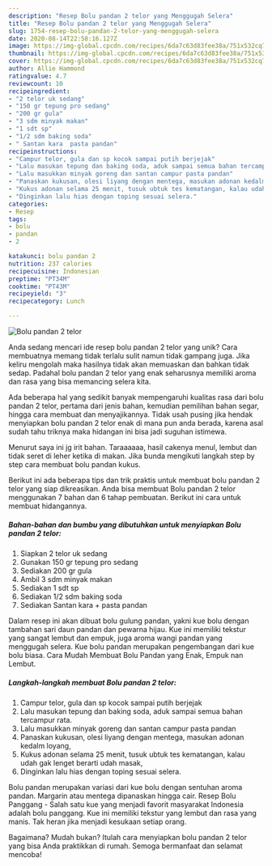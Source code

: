 ```yaml
---
description: "Resep Bolu pandan 2 telor yang Menggugah Selera"
title: "Resep Bolu pandan 2 telor yang Menggugah Selera"
slug: 1754-resep-bolu-pandan-2-telor-yang-menggugah-selera
date: 2020-08-14T22:58:16.127Z
image: https://img-global.cpcdn.com/recipes/6da7c63d83fee38a/751x532cq70/bolu-pandan-2-telor-foto-resep-utama.jpg
thumbnail: https://img-global.cpcdn.com/recipes/6da7c63d83fee38a/751x532cq70/bolu-pandan-2-telor-foto-resep-utama.jpg
cover: https://img-global.cpcdn.com/recipes/6da7c63d83fee38a/751x532cq70/bolu-pandan-2-telor-foto-resep-utama.jpg
author: Allie Hammond
ratingvalue: 4.7
reviewcount: 10
recipeingredient:
- "2 telor uk sedang"
- "150 gr tepung pro sedang"
- "200 gr gula"
- "3 sdm minyak makan"
- "1 sdt sp"
- "1/2 sdm baking soda"
- " Santan kara  pasta pandan"
recipeinstructions:
- "Campur telor, gula dan sp kocok sampai putih berjejak"
- "Lalu masukan tepung dan baking soda, aduk sampai semua bahan tercampur rata."
- "Lalu masukkan minyak goreng dan santan campur pasta pandan"
- "Panaskan kukusan, olesi liyang dengan mentega, masukan adonan kedalm loyang,"
- "Kukus adonan selama 25 menit, tusuk ubtuk tes kematangan, kalau udah gak lenget berarti udah masak,"
- "Dinginkan lalu hias dengan toping sesuai selera."
categories:
- Resep
tags:
- bolu
- pandan
- 2

katakunci: bolu pandan 2 
nutrition: 237 calories
recipecuisine: Indonesian
preptime: "PT34M"
cooktime: "PT43M"
recipeyield: "3"
recipecategory: Lunch

---
```



![Bolu pandan 2 telor](https://img-global.cpcdn.com/recipes/6da7c63d83fee38a/751x532cq70/bolu-pandan-2-telor-foto-resep-utama.jpg)

Anda sedang mencari ide resep bolu pandan 2 telor yang unik? Cara membuatnya memang tidak terlalu sulit namun tidak gampang juga. Jika keliru mengolah maka hasilnya tidak akan memuaskan dan bahkan tidak sedap. Padahal bolu pandan 2 telor yang enak seharusnya memiliki aroma dan rasa yang bisa memancing selera kita.

Ada beberapa hal yang sedikit banyak mempengaruhi kualitas rasa dari bolu pandan 2 telor, pertama dari jenis bahan, kemudian pemilihan bahan segar, hingga cara membuat dan menyajikannya. Tidak usah pusing jika hendak menyiapkan bolu pandan 2 telor enak di mana pun anda berada, karena asal sudah tahu triknya maka hidangan ini bisa jadi suguhan istimewa.

Menurut saya ini jg irit bahan. Taraaaaaa, hasil cakenya menul, lembut dan tidak seret di leher ketika di makan. Jika bunda mengikuti langkah step by step cara membuat bolu pandan kukus.


Berikut ini ada beberapa tips dan trik praktis untuk membuat bolu pandan 2 telor yang siap dikreasikan. Anda bisa membuat Bolu pandan 2 telor menggunakan 7 bahan dan 6 tahap pembuatan. Berikut ini cara untuk membuat hidangannya.

<!--inarticleads1-->

##### Bahan-bahan dan bumbu yang dibutuhkan untuk menyiapkan Bolu pandan 2 telor:

1. Siapkan 2 telor uk sedang
1. Gunakan 150 gr tepung pro sedang
1. Sediakan 200 gr gula
1. Ambil 3 sdm minyak makan
1. Sediakan 1 sdt sp
1. Sediakan 1/2 sdm baking soda
1. Sediakan  Santan kara + pasta pandan


Dalam resep ini akan dibuat bolu gulung pandan, yakni kue bolu dengan tambahan sari daun pandan dan pewarna hijau. Kue ini memiliki tekstur yang sangat lembut dan empuk, juga aroma wangi pandan yang menggugah selera. Kue bolu pandan merupakan pengembangan dari kue bolu biasa. Cara Mudah Membuat Bolu Pandan yang Enak, Empuk nan Lembut. 

<!--inarticleads2-->

##### Langkah-langkah membuat Bolu pandan 2 telor:

1. Campur telor, gula dan sp kocok sampai putih berjejak
1. Lalu masukan tepung dan baking soda, aduk sampai semua bahan tercampur rata.
1. Lalu masukkan minyak goreng dan santan campur pasta pandan
1. Panaskan kukusan, olesi liyang dengan mentega, masukan adonan kedalm loyang,
1. Kukus adonan selama 25 menit, tusuk ubtuk tes kematangan, kalau udah gak lenget berarti udah masak,
1. Dinginkan lalu hias dengan toping sesuai selera.


Bolu pandan merupakan variasi dari kue bolu dengan sentuhan aroma pandan. Margarin atau mentega dipanaskan hingga cair. Resep Bolu Panggang - Salah satu kue yang menjadi favorit masyarakat Indonesia adalah bolu panggang. Kue ini memiliki tekstur yang lembut dan rasa yang manis. Tak heran jika menjadi kesukaan setiap orang. 

Bagaimana? Mudah bukan? Itulah cara menyiapkan bolu pandan 2 telor yang bisa Anda praktikkan di rumah. Semoga bermanfaat dan selamat mencoba!
